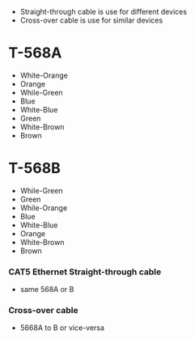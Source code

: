 - Straight-through cable is use for different devices
- Cross-over cable is use for similar devices

# T-568A
- White-Orange
- Orange
- While-Green
- Blue
- White-Blue
- Green
- White-Brown
- Brown


# T-568B
- While-Green
- Green
- While-Orange
- Blue
- White-Blue
- Orange
- White-Brown
- Brown


### CAT5 Ethernet Straight-through cable
- same 568A or B

### Cross-over cable
- 5668A to B or vice-versa





